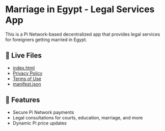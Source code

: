 # Marriage in Egypt - Legal Services App

This is a Pi Network-based decentralized app that provides legal services for foreigners getting married in Egypt.

## 🔗 Live Files
- [index.html](./index.html)
- [Privacy Policy](./privacy-policy.html)
- [Terms of Use](./terms-of-use.html)
- [manifest.json](./manifest.json)

## 📱 Features
- Secure Pi Network payments
- Legal consultations for courts, education, marriage, and more
- Dynamic Pi price updates
